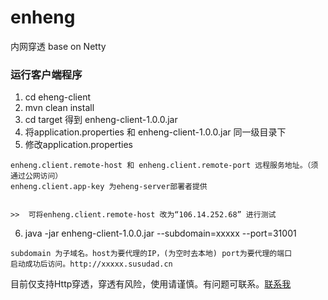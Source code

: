 # enheng
内网穿透 base on Netty


### 运行客户端程序

1. cd eheng-client
2. mvn clean install
3. cd target 得到 enheng-client-1.0.0.jar
4. 将application.properties 和  enheng-client-1.0.0.jar 同一级目录下
5. 修改application.properties

```
enheng.client.remote-host 和 enheng.client.remote-port 远程服务地址。（须通过公网访问）
enheng.client.app-key 为eheng-server部署者提供


>>  可将enheng.client.remote-host 改为“106.14.252.68” 进行测试
```

6. java -jar enheng-client-1.0.0.jar --subdomain=xxxxx --port=31001

```
subdomain 为子域名。host为要代理的IP，(为空时去本地) port为要代理的端口
启动成功后访问。http://xxxxx.susudad.cn
```



目前仅支持Http穿透，穿透有风险，使用请谨慎。有问题可联系。[联系我](mailto:sustudent@qq.com)


